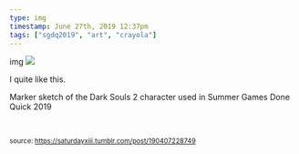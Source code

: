 ```yaml
---
type: img
timestamp: June 27th, 2019 12:37pm
tags: ["sgdq2019", "art", "crayola"]
---
```

img
<img src="https://saturdayxiii.github.io/media/190407228749.jpg"/>

I quite like this.


Marker sketch of the Dark Souls 2 character used in Summer Games Done Quick 2019

<br/>
 
      
      
      
      
      
  
<small>source: https://saturdayxiii.tumblr.com/post/190407228749</small>